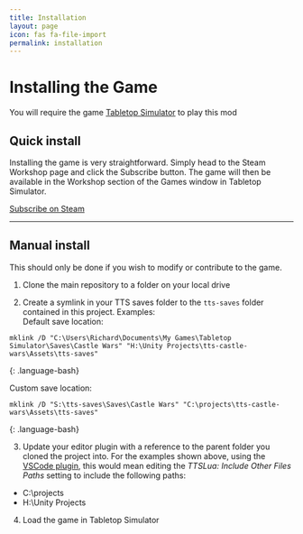 ```yaml
---
title: Installation
layout: page
icon: fas fa-file-import
permalink: installation
---
```


# Installing the Game

<div class="alert alert-warning" role="alert">
    <i class="fa fa-exclamation-triangle"></i> 
    You will require the game <a href="https://store.steampowered.com/app/286160/Tabletop_Simulator/" target="_blank">Tabletop Simulator</a> to play this mod
</div>

## Quick install

Installing the game is very straightforward. Simply head to the Steam Workshop page and click the Subscribe button. The game will then be available in the Workshop section of the Games window in Tabletop Simulator.

<a href="https://store.steampowered.com/app/286160/Tabletop_Simulator/" class="btn btn-primary btn-lg" role="button">
    <span class="text-white">
        <i class="fab fa-steam mr-2"></i>
        <span class="font-weight-bold">
            Subscribe on Steam
        </span>
    </span>
</a>

---

## Manual install

This should only be done if you wish to modify or contribute to the game.

1) Clone the main repository to a folder on your local drive

2) Create a symlink in your TTS saves folder to the `tts-saves` folder contained in this project. Examples:    
Default save location:
~~~
mklink /D "C:\Users\Richard\Documents\My Games\Tabletop Simulator\Saves\Castle Wars" "H:\Unity Projects\tts-castle-wars\Assets\tts-saves"
~~~
{: .language-bash}

Custom save location:
~~~
mklink /D "S:\tts-saves\Saves\Castle Wars" "C:\projects\tts-castle-wars\Assets\tts-saves"
~~~
{: .language-bash}

3) Update your editor plugin with a reference to the parent folder you cloned the project into. For the examples shown above, using the [VSCode plugin](https://marketplace.visualstudio.com/items?itemName=rolandostar.tabletopsimulator-lua), this would mean editing the *TTSLua: Include Other Files Paths* setting to include the following paths:

  * C:\projects
  * H:\Unity Projects

4) Load the game in Tabletop Simulator